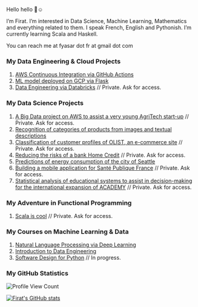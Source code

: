 Hello hello 👋☺️

I’m Firat. I’m interested in Data Science, Machine Learning, Mathematics and everything related to them. I speak French, English and Pythonish. I’m currently learning Scala and Haskell.

You can reach me at fyasar dot fr at gmail dot com

### My Data Engineering & Cloud Projects


1. [AWS Continuous Integration via GitHub Actions](https://github.com/yasarigno/AWS-Continuous-Integration)
2. [ML model deployed on GCP via Flask](https://github.com/yasarigno/GCP-ML-Model-via-Flask)
3. [Data Engineering via Databricks](https://github.com/yasarigno/Data_Engineering_via_Databricks) // Private. Ask for access.

### My Data Science Projects

1. [A Big Data project on AWS to assist a very young AgriTech start-up](https://github.com/yasarigno/AWS_Start-up_Project_Fruits) // Private. Ask for access.
2. [Recognition of categories of products from images and textual descriptions](https://github.com/yasarigno/Categorization_via_Deep_Learning_and_NLP)
3. [Classification of customer profiles of OLIST, an e-commerce site](https://github.com/yasarigno/Clustering_Customer_Profiles_for_e-Marketing) // Private. Ask for access.
4. [Reducing the risks of a bank Home Credit](https://github.com/yasarigno/Projet_7) // Private. Ask for access.
5. [Predictions of energy consumption of the city of Seattle](https://github.com/yasarigno/Predictions_on_Energy_Consumption_in_Seattle)
6. [Building a mobile application for Santé Publique France](https://github.com/yasarigno/Mobile_Application_NUTRI-Z_for_Sante_Publique#building-a-mobile-application-for-santé-publique-france) // Private. Ask for access.
7. [Statistical analysis of educational systems to assist in decision-making for the international expansion of ACADEMY](https://github.com/yasarigno/Statistical_Decision_Making_for_ACADEMY) // Private. Ask for access.

### My Adventure in Functional Programming

1. [Scala is cool](https://github.com/yasarigno/scala_is_cool) // Private. Ask for access.

### My Courses on Machine Learning & Data

1. [Natural Language Processing via Deep Learning](https://github.com/yasarigno/NLP_DeepLearning_Course)
2. [Introduction to Data Engineering](https://github.com/yasarigno/intro_to_data_engineering_at_gsu)
3. [Software Design for Python](https://github.com/yasarigno/software-design-for-python) // In progress.

### My GitHub Statistics

![Profile View Count](https://komarev.com/ghpvc/?username=yasarigno&color=orange)

[![Firat's GitHub stats](https://github-readme-stats.vercel.app/api?username=yasarigno&show_icons=true&count_private=true&theme=monokai&custom_title=Fırat's%20Github%20Stats)](https://github.com/veb-101)

<!---
yasarigno/yasarigno is a ✨ special ✨ repository because its `README.md` (this file) appears on your GitHub profile.
You can click the Preview link to take a look at your changes.
--->
